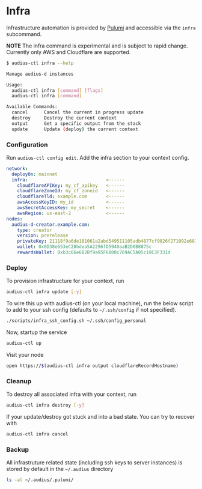 # Infra

Infrastructure automation is provided by [Pulumi](https://www.pulumi.com/) and accessible via the `infra` subcommand.

**NOTE**
The infra command is experimental and is subject to rapid change.
Currently only AWS and Cloudflare are supported.

```bash
$ audius-ctl infra --help

Manage audius-d instances

Usage:
  audius-ctl infra [command] [flags]
  audius-ctl infra [command]

Available Commands:
  cancel      Cancel the current in progress update
  destroy     Destroy the current context
  output      Get a specific output from the stack
  update      Update (deploy) the current context
```

### Configuration

Run `audius-ctl config edit`. Add the infra section to your context config.

```yaml
network:
  deployOn: mainnet
  infra:                             <------
    cloudflareAPIKey: my_cf_apikey   <------
    cloudflareZoneId: my_cf_zoneid   <------
    cloudflareTld: example.com       <------
    awsAccessKeyID: my_id            <------
    awsSecretAccessKey: my_secret    <------
    awsRegion: us-east-2             <------
nodes:
  audius-d-creator.example.com:
    type: creator
    version: prerelease
    privateKey: 21118f9a6de181061a2abd549511105adb4877cf9026f271092e6813b7cf58ab
    wallet: 0x0D38e653eC28bdea5A2296fD5940aaB2D0B8875c
    rewardsWallet: 0xb3c66e682Bf9a85F6800c769AC5A05c18C3F331d
```

### Deploy

To provision infrastructure for your context, run
```bash
audius-ctl infra update [-y]
```

To wire this up with audius-ctl (on your local machine), run the below script to add to your ssh config (defaults to `~/.ssh/config` if not specified).
```bash
./scripts/infra_ssh_config.sh ~/.ssh/config_personal
```

Now, startup the service
```bash
audius-ctl up
```

Visit your node
```bash
open https://$(audius-ctl infra output cloudflareRecordHostname)
```


### Cleanup

To destroy all associated infra with your context, run
```bash
audius-ctl infra destroy [-y]
```

If your update/destroy got stuck and into a bad state. You can try to recover with
```bash
audius-ctl infra cancel
```

### Backup

All infrastruture related state (including ssh keys to server instances) is stored by default in the `~/.audius` directory

```bash
ls -al ~/.audius/.pulumi/
```
